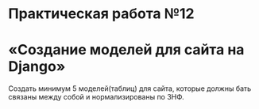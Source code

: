 # Практическая работа №12
# «Создание моделей для сайта на Django»
Cоздать минимум 5 моделей(таблиц) для сайта, которые должны бать связаны между собой и нормализированы по 3НФ.
